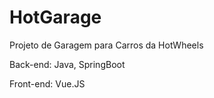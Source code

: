 # HotGarage
Projeto de Garagem para Carros da HotWheels

Back-end:
Java,
SpringBoot

Front-end:
Vue.JS
